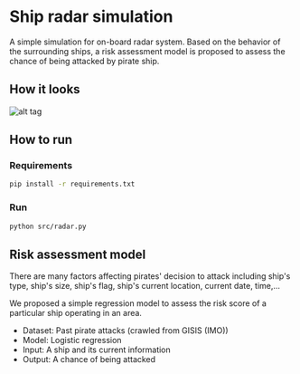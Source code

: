 # Ship radar simulation
A simple simulation for on-board radar system. Based on the behavior of the surrounding ships, a risk assessment model is proposed to assess the chance of being attacked by pirate ship.

## How it looks

![alt tag](https://raw.githubusercontent.com/ship-radar-simulation/master/demo.png)

## How to run

### Requirements
```sh
pip install -r requirements.txt
```

### Run

```sh
python src/radar.py
```

## Risk assessment model

There are many factors affecting pirates' decision to attack including ship's type, ship's size, ship's flag, ship's current location, current date, time,...

We proposed a simple regression model to assess the risk score of a particular ship operating in an area.

* Dataset: Past pirate attacks (crawled from GISIS (IMO))
* Model: Logistic regression
* Input: A ship and its current information
* Output: A chance of being attacked

<!-- Drawback
* The model do not use lat, lon so far. Only use ocean area and place.

* The above model cannot capture the current circumstances of the ship. For example, the situation in which three ships approach us is more at risk than no one around. 

Then I add a simple `sigmoid` function with hand-tuned weight to capture the both number of suspicious ships around us with current risky from the previous risk assessment model. 

In the real-life application, we can deploy this system and collect datasets from the operating ships to improve this model. From the collected data, we can analyze more closely the behavioral features of the surrounding ships like the direction of the ship (stable or keep towards us or forestalling us). Theretofore, we can integrate both features of past attacks and the current circumstances into a single risk assessment model. -->
